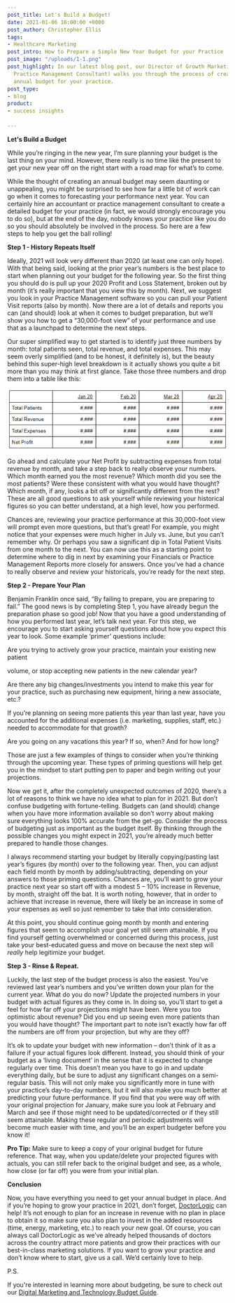 ```yaml
---
post_title: Let's Build a Budget!
date: 2021-01-06 16:00:00 +0000
post_author: Christopher Ellis
tags:
- Healthcare Marketing
post_intro: How to Prepare a Simple New Year Budget for your Practice
post_image: "/uploads/1-1.png"
post_highlight: In our latest blog post, our Director of Growth Marketing (and former
  Practice Management Consultant) walks you through the process of creating a simple,
  annual budget for your practice.
post_type:
- blog
product:
- success insights

---
```

**Let's Build a Budget**

While you’re ringing in the new year, I’m sure planning your budget is the last thing on your mind. However, there really is no time like the present to get your new year off on the right start with a road map for what’s to come.

While the thought of creating an annual budget may seem daunting or unappealing, you might be surprised to see how far a little bit of work can go when it comes to forecasting your performance next year. You can certainly hire an accountant or practice management consultant to create a detailed budget for your practice (in fact, we would strongly encourage you to do so), but at the end of the day, nobody knows your practice like you do so you should absolutely be involved in the process. So here are a few steps to help you get the ball rolling!

**Step 1 - History Repeats Itself**

Ideally, 2021 will look very different than 2020 (at least one can only hope). With that being said, looking at the prior year’s numbers is the best place to start when planning out your budget for the following year. So the first thing you should do is pull up your 2020 Profit and Loss Statement, broken out by month (it’s really important that you view this by month). Next, we suggest you look in your Practice Management software so you can pull your Patient Visit reports (also by month). Now there are a lot of details and reports you can (and should) look at when it comes to budget preparation, but we’ll show you how to get a “30,000-foot view” of your performance and use that as a launchpad to determine the next steps.

Our super simplified way to get started is to identify just three numbers by month: total patients seen, total revenue, and total expenses. This may seem overly simplified (and to be honest, it definitely is), but the beauty behind this super-high level breakdown is it actually shows you quite a bit more than you may think at first glance. Take those three numbers and drop them into a table like this:

![](/uploads/budget-table-example.PNG)

Go ahead and calculate your Net Profit by subtracting expenses from total revenue by month, and take a step back to really observe your numbers. Which month earned you the most revenue? Which month did you see the most patients? Were these consistent with what you would have thought? Which month, if any, looks a bit off or significantly different from the rest? These are all good questions to ask yourself while reviewing your historical figures so you can better understand, at a high level, how you performed.

Chances are, reviewing your practice performance at this 30,000-foot view will prompt even more questions, but that’s great! For example, you might notice that your expenses were much higher in July vs. June, but you can’t remember why. Or perhaps you saw a significant dip in Total Patient Visits from one month to the next. You can now use this as a starting point to determine where to dig in next by examining your Financials or Practice Management Reports more closely for answers. Once you’ve had a chance to really observe and review your historicals, you’re ready for the next step.

**Step 2 - Prepare Your Plan**

Benjamin Franklin once said, “By failing to prepare, you are preparing to fail.” The good news is by completing Step 1, you have already begun the preparation phase so good job! Now that you have a good understanding of how you performed last year, let’s talk next year. For this step, we encourage you to start asking yourself questions about how you expect this year to look. Some example ‘primer’ questions include:

Are you trying to actively grow your practice, maintain your existing new patient

volume, or stop accepting new patients in the new calendar year?

Are there any big changes/investments you intend to make this year for your practice, such as purchasing new equipment, hiring a new associate, etc.?

If you’re planning on seeing more patients this year than last year, have you accounted for the additional expenses (i.e. marketing, supplies, staff, etc.) needed to accommodate for that growth?

Are you going on any vacations this year? If so, when? And for how long?

Those are just a few examples of things to consider when you’re thinking through the upcoming year. These types of priming questions will help get you in the mindset to start putting pen to paper and begin writing out your projections.

Now we get it, after the completely unexpected outcomes of 2020, there’s a lot of reasons to think we have no idea what to plan for in 2021. But don’t confuse budgeting with fortune-telling. Budgets can (and should) change when you have more information available so don’t worry about making sure everything looks 100% accurate from the get-go. Consider the process of budgeting just as important as the budget itself. By thinking through the possible changes you might expect in 2021, you’re already much better prepared to handle those changes.

I always recommend starting your budget by literally copying/pasting last year’s figures (by month) over to the following year. Then, you can adjust each field month by month by adding/subtracting, depending on your answers to those priming questions. Chances are, you’ll want to grow your practice next year so start off with a modest 5 – 10% increase in Revenue, by month, straight off the bat. It is worth noting, however, that in order to achieve that increase in revenue, there will likely be an increase in some of your expenses as well so just remember to take that into consideration.

At this point, you should continue going month by month and entering figures that seem to accomplish your goal yet still seem attainable. If you find yourself getting overwhelmed or concerned during this process, just take your best-educated guess and move on because the next step will _really_ help legitimize your budget.

**Step 3 - Rinse & Repeat.**

Luckily, the last step of the budget process is also the easiest. You’ve reviewed last year’s numbers and you’ve written down your plan for the current year. What do you do now? Update the projected numbers in your budget with actual figures as they come in. In doing so, you’ll start to get a feel for how far off your projections might have been. Were you too optimistic about revenue? Did you end up seeing even more patients than you would have thought? The important part to note isn’t exactly how far off the numbers are off from your projection, but why are they off?

It’s ok to update your budget with new information – don’t think of it as a failure if your actual figures look different. Instead, you should think of your budget as a ‘living document’ in the sense that it is expected to change regularly over time. This doesn’t mean you have to go in and update everything daily, but be sure to adjust any significant changes on a semi-regular basis. This will not only make you significantly more in tune with your practice’s day-to-day numbers, but it will also make you much better at predicting your future performance. If you find that you were way off with your original projection for January, make sure you look at February and March and see if those might need to be updated/corrected or if they still seem attainable. Making these regular and periodic adjustments will become much easier with time, and you’ll be an expert budgeter before you know it!

**Pro Tip:** Make sure to keep a copy of your original budget for future reference. That way, when you update/delete your projected figures with actuals, you can still refer back to the original budget and see, as a whole, how close (or far off) you were from your initial plan.

**Conclusion**

Now, you have everything you need to get your annual budget in place. And if you’re hoping to grow your practice in 2021, don’t forget, [DoctorLogic](https://doctorlogic.com/) can help! It’s not enough to plan for an increase in revenue with no plan in place to obtain it so make sure you also plan to invest in the added resources (time, energy, marketing, etc.) to reach your new goal. Of course, you can always call DoctorLogic as we’ve already helped thousands of doctors across the country attract more patients and grow their practices with our best-in-class marketing solutions. If you want to grow your practice and don’t know where to start, give us a call. We’d certainly love to help.

P.S.

If you're interested in learning more about budgeting, be sure to check out our [Digital Marketing and Technology Budget Guide](https://doctorlogic.com/download-digital-marketing-technology-guide).